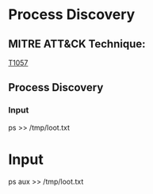 #  Process Discovery

##  MITRE ATT&CK Technique:
[T1057](https://attack.mitre.org/wiki/Technique/T1057)

##  Process Discovery

### Input
ps >> /tmp/loot.txt
#  Input
ps aux >> /tmp/loot.txt
